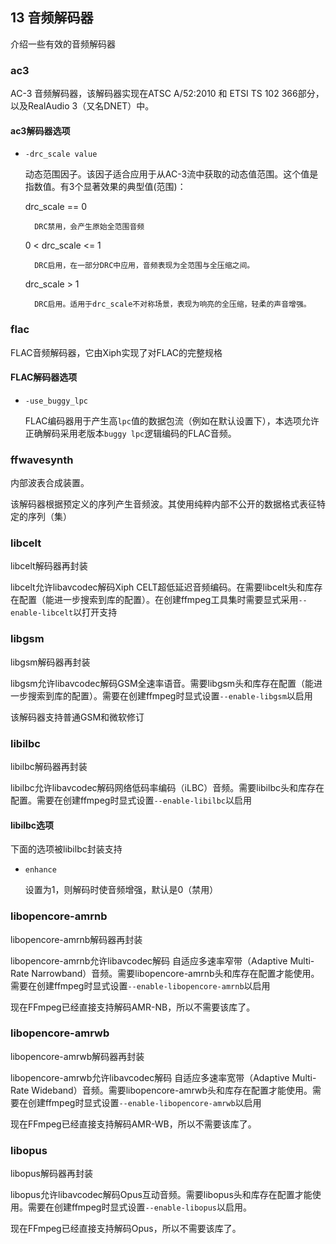 ## 13 音频解码器 ##
介绍一些有效的音频解码器

### ac3 ###
AC-3 音频解码器，该解码器实现在ATSC A/52:2010 和 ETSI TS 102 366部分，以及RealAudio 3（又名DNET）中。

#### ac3解码器选项 ####
- `-drc_scale value`

    动态范围因子。该因子适合应用于从AC-3流中获取的动态值范围。这个值是指数值。有3个显著效果的典型值(范围)：

    drc_scale == 0

        DRC禁用，会产生原始全范围音频
    0 < drc_scale <= 1

        DRC启用，在一部分DRC中应用，音频表现为全范围与全压缩之间。 
    drc_scale > 1

        DRC启用。适用于drc_scale不对称场景，表现为响亮的全压缩，轻柔的声音增强。 

### flac ###
FLAC音频解码器，它由Xiph实现了对FLAC的完整规格

#### FLAC解码器选项 ####
- `-use_buggy_lpc`
	
	FLAC编码器用于产生高`lpc`值的数据包流（例如在默认设置下），本选项允许正确解码采用老版本`buggy lpc`逻辑编码的FLAC音频。

### ffwavesynth ###
内部波表合成装置。

该解码器根据预定义的序列产生音频波。其使用纯粹内部不公开的数据格式表征特定的序列（集）

### libcelt ###
libcelt解码器再封装

libcelt允许libavcodec解码Xiph CELT超低延迟音频编码。在需要libcelt头和库存在配置（能进一步搜索到库的配置）。在创建ffmpeg工具集时需要显式采用`--enable-libcelt`以打开支持

### libgsm ###
libgsm解码器再封装

libgsm允许libavcodec解码GSM全速率语音。需要libgsm头和库存在配置（能进一步搜索到库的配置）。需要在创建ffmpeg时显式设置`--enable-libgsm`以启用

该解码器支持普通GSM和微软修订

### libilbc ###
libilbc解码器再封装

libilbc允许libavcodec解码网络低码率编码（iLBC）音频。需要libilbc头和库存在配置。需要在创建ffmpeg时显式设置`--enable-libilbc`以启用

#### libilbc选项 ####
下面的选项被libilbc封装支持
- `enhance`
	
	设置为1，则解码时使音频增强，默认是0（禁用）

### libopencore-amrnb ###
libopencore-amrnb解码器再封装

libopencore-amrnb允许libavcodec解码 自适应多速率窄带（Adaptive Multi-Rate Narrowband）音频。需要libopencore-amrnb头和库存在配置才能使用。需要在创建ffmpeg时显式设置`--enable-libopencore-amrnb`以启用

现在FFmpeg已经直接支持解码AMR-NB，所以不需要该库了。

### libopencore-amrwb ###
libopencore-amrwb解码器再封装

libopencore-amrwb允许libavcodec解码 自适应多速率宽带（Adaptive Multi-Rate Wideband）音频。需要libopencore-amrwb头和库存在配置才能使用。需要在创建ffmpeg时显式设置`--enable-libopencore-amrwb`以启用

现在FFmpeg已经直接支持解码AMR-WB，所以不需要该库了。

### libopus ###
libopus解码器再封装

libopus允许libavcodec解码Opus互动音频。需要libopus头和库存在配置才能使用。需要在创建ffmpeg时显式设置`--enable-libopus`以启用。

现在FFmpeg已经直接支持解码Opus，所以不需要该库了。